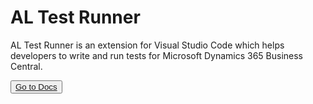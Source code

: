 <link rel="stylesheet" type="text/css" href="./styles.css">

# AL Test Runner
AL Test Runner is an extension for Visual Studio Code which helps developers to write and run tests for Microsoft Dynamics 365 Business Central.

<button class="button-55"><a href="articles/intro.html" class="button">Go to Docs</a></button>